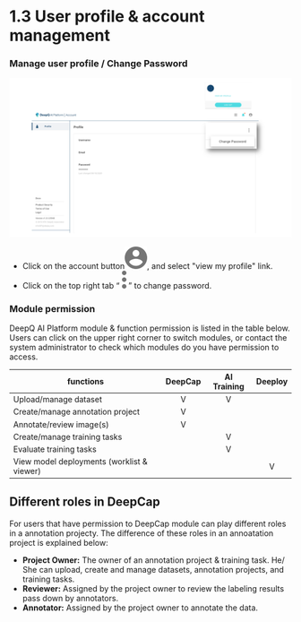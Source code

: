 # 1.3 User profile & account management

### **Manage user profile / Change Password**

![](<../.gitbook/assets/account management .png>)

* Click on the account button![](../.gitbook/assets/Filled.svg), and select "view my profile" link.
* Click on the top right tab “ ![](<../.gitbook/assets/Filled Copy.svg>) ” to change password.



### Module permission

DeepQ AI Platform module & function permission is listed in the table below. Users can click on the upper right corner to switch modules, or contact the system administrator to check which modules do you have permission to access.

| functions                                  | DeepCap | AI Training | Deeploy |
| ------------------------------------------ | :-----: | :---------: | :-----: |
| Upload/manage dataset                      |    V    |      V      |         |
| Create/manage annotation project           |    V    |             |         |
| Annotate/review image(s)                   |    V    |             |         |
| Create/manage training tasks               |         |      V      |         |
| Evaluate training tasks                    |         |      V      |         |
| View model deployments (worklist & viewer) |         |             |    V    |

## Different roles in DeepCap

For users that have permission to DeepCap module can play different roles in a annotation projecty. The difference of these roles in an annoatation project is explained below:

* **Project Owner:** The owner of an annotation project & training task. He/ She can upload, create and manage datasets, annotation projects, and training tasks.
* **Reviewer:** Assigned by the project owner to review the labeling results pass down by annotators.
* **Annotator:** Assigned by the project owner to annotate the data.



